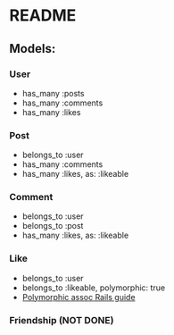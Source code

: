 # README

## Models:

### User
- has_many :posts
- has_many :comments
- has_many :likes

### Post
- belongs_to :user
- has_many :comments
- has_many :likes, as: :likeable

### Comment
- belongs_to :user
- belongs_to :post
- has_many :likes, as: :likeable

### Like
- belongs_to :user
- belongs_to :likeable, polymorphic: true
- [Polymorphic assoc Rails guide](http://guides.rubyonrails.org/association_basics.html#polymorphic-associations)

### Friendship (NOT DONE)